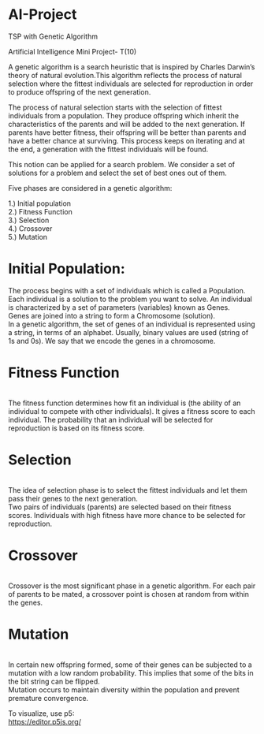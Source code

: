 # AI-Project
TSP with Genetic Algorithm 

Artificial Intelligence Mini Project- T(10)

A genetic algorithm is a search heuristic that is inspired by Charles Darwin’s theory of natural evolution.This algorithm reflects the process of natural selection where the fittest individuals are selected for reproduction in order to produce offspring of the next generation.


The process of natural selection starts with the selection of fittest individuals from a population. They produce offspring which inherit the characteristics of the parents and will be added to the next generation. If parents have better fitness, their offspring will be better than parents and have a better chance at surviving. This process keeps on iterating and at the end, a generation with the fittest individuals will be found.

This notion can be applied for a search problem. We consider a set of solutions for a problem and select the set of best ones out of them.

Five phases are considered in a genetic algorithm:

1.) Initial population<br>
2.) Fitness Function<br>
3.) Selection<br>
4.) Crossover<br>
5.) Mutation<br>

<h1><b>Initial Population: </b><br></h1>
The process begins with a set of individuals which is called a Population.<br> Each individual is a solution to the problem you want to solve.
An individual is characterized by a set of parameters (variables) known as Genes.<br> Genes are joined into a string to form a Chromosome (solution).
<br>In a genetic algorithm, the set of genes of an individual is represented using a string, in terms of an alphabet. Usually, binary values are used (string of 1s and 0s). We say that we encode the genes in a chromosome.<br>

<h1><b>Fitness Function</b></h1><br>
The fitness function determines how fit an individual is (the ability of an individual to compete with other individuals). It gives a fitness score to each individual. The probability that an individual will be selected for reproduction is based on its fitness score.

<h1><b> Selection</b></h1><br>
The idea of selection phase is to select the fittest individuals and let them pass their genes to the next generation.<br>
Two pairs of individuals (parents) are selected based on their fitness scores. Individuals with high fitness have more chance to be selected for reproduction.

<h1><b> Crossover</b></h1><br>
Crossover is the most significant phase in a genetic algorithm. For each pair of parents to be mated, a crossover point is chosen at random from within the genes.

<h1><b> Mutation</b></h1><br>
In certain new offspring formed, some of their genes can be subjected to a mutation with a low random probability. This implies that some of the bits in the bit string can be flipped.<br>
Mutation occurs to maintain diversity within the population and prevent premature convergence.
<br>

To visualize, use p5:<br>
<href>https://editor.p5js.org/</href>
